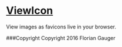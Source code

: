 # [ViewIcon](gauger.io/viewicon)

View images as favicons live in your browser.

###Copyright
Copyright 2016 Florian Gauger
